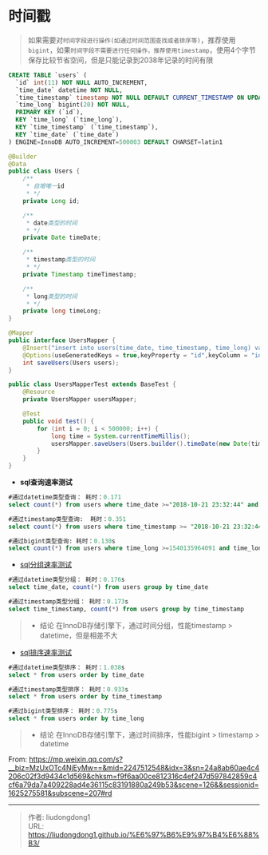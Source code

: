 # 时间戳


> 如果需要对`时间字段进行操作(如通过时间范围查找或者排序等)`，推荐使用`bigint`，如果`时间字段不需要进行任何操作，推荐使用timestamp`，使用4个字节保存比较节省空间，但是只能记录到2038年记录的时间有限

```sql
CREATE TABLE `users` (
  `id` int(11) NOT NULL AUTO_INCREMENT,
  `time_date` datetime NOT NULL,
  `time_timestamp` timestamp NOT NULL DEFAULT CURRENT_TIMESTAMP ON UPDATE CURRENT_TIMESTAMP,
  `time_long` bigint(20) NOT NULL,
  PRIMARY KEY (`id`),
  KEY `time_long` (`time_long`),
  KEY `time_timestamp` (`time_timestamp`),
  KEY `time_date` (`time_date`)
) ENGINE=InnoDB AUTO_INCREMENT=500003 DEFAULT CHARSET=latin1
```

```java
@Builder
@Data
public class Users {
    /**
     * 自增唯一id
     * */
    private Long id;

    /**
     * date类型的时间
     * */
    private Date timeDate;

    /**
     * timestamp类型的时间
     * */
    private Timestamp timeTimestamp;

    /**
     * long类型的时间
     * */
    private long timeLong;
}
```

```java
@Mapper
public interface UsersMapper {
    @Insert("insert into users(time_date, time_timestamp, time_long) value(#{timeDate}, #{timeTimestamp}, #{timeLong})")
    @Options(useGeneratedKeys = true,keyProperty = "id",keyColumn = "id")
    int saveUsers(Users users);
}
```

```java
public class UsersMapperTest extends BaseTest {
    @Resource
    private UsersMapper usersMapper;

    @Test
    public void test() {
        for (int i = 0; i < 500000; i++) {
            long time = System.currentTimeMillis();
            usersMapper.saveUsers(Users.builder().timeDate(new Date(time)).timeLong(time).timeTimestamp(new Timestamp(time)).build());
        }
    }
}
```
- **sql查询速率测试**

```sql
#通过datetime类型查询： 耗时：0.171
select count(*) from users where time_date >="2018-10-21 23:32:44" and time_date <="2018-10-21 23:41:22"

#通过timestamp类型查询:  耗时：0.351
select count(*) from users where time_timestamp >= "2018-10-21 23:32:44" and time_timestamp <="2018-10-21 23:41:22"

#通过bigint类型查询: 耗时：0.130s
select count(*) from users where time_long >=1540135964091 and time_long <=1540136482372
```

- [sql分组速率测试](https://mp.weixin.qq.com/s?__biz=MzUzMTA2NTU2Ng==&mid=2247487551&idx=1&sn=18f64ba49f3f0f9d8be9d1fdef8857d9&scene=21#wechat_redirect)

```sql
#通过datetime类型分组： 耗时：0.176s
select time_date, count(*) from users group by time_date

#通过timestamp类型分组： 耗时：0.173s
select time_timestamp, count(*) from users group by time_timestamp
```

> - 结论 在InnoDB存储引擎下，通过时间分组，性能timestamp > datetime，但是相差不大

- [sql排序速率测试](https://mp.weixin.qq.com/s?__biz=MzUzMTA2NTU2Ng==&mid=2247487551&idx=1&sn=18f64ba49f3f0f9d8be9d1fdef8857d9&scene=21#wechat_redirect)

```sql
#通过datetime类型排序： 耗时：1.038s
select * from users order by time_date

#通过timestamp类型排序： 耗时：0.933s
select * from users order by time_timestamp

#通过bigint类型排序： 耗时：0.775s
select * from users order by time_long
```

> - 结论 在InnoDB存储引擎下，通过时间排序，性能bigint > timestamp > datetime

From: https://mp.weixin.qq.com/s?__biz=MzUxOTc4NjEyMw==&mid=2247512548&idx=3&sn=24a8ab60ae4c4206c02f3d9434c1d569&chksm=f9f6aa00ce812316c4ef247d597842859c4cf6a79da7a409228ad4e36115c83191880a249b53&scene=126&&sessionid=1625275581&subscene=207#rd



---

> 作者: liudongdong1  
> URL: https://liudongdong1.github.io/%E6%97%B6%E9%97%B4%E6%88%B3/  

